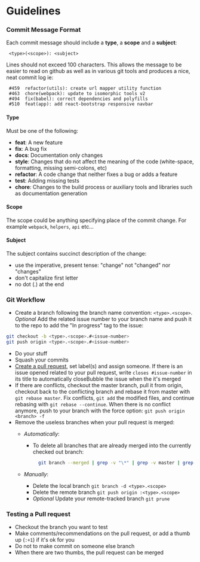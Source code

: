 # Guidelines

### Commit Message Format

Each commit message should include a **type**, a **scope** and a **subject**:

```
 <type>(<scope>): <subject>
```

Lines should not exceed 100 characters. This allows the message to be easier to read on github as well as in various git tools and produces a nice, neat commit log ie:

```
 #459  refactor(utils): create url mapper utility function
 #463  chore(webpack): update to isomorphic tools v2
 #494  fix(babel): correct dependencies and polyfills
 #510  feat(app): add react-bootstrap responsive navbar
```

#### Type

Must be one of the following:

* **feat**: A new feature
* **fix**: A bug fix
* **docs**: Documentation only changes
* **style**: Changes that do not affect the meaning of the code (white-space, formatting, missing semi-colons, etc)
* **refactor**: A code change that neither fixes a bug or adds a feature
* **test**: Adding missing tests
* **chore**: Changes to the build process or auxiliary tools and libraries such as documentation generation

#### Scope

The scope could be anything specifying place of the commit change. For example `webpack`, `helpers`, `api` etc...

#### Subject

The subject contains succinct description of the change:

* use the imperative, present tense: "change" not "changed" nor "changes"
* don't capitalize first letter
* no dot (.) at the end

### Git Workflow

* Create a branch following the branch name convention: `<type>.<scope>`. *Optional* Add the related issue number to your branch name and push it to the repo to add the "In progress" tag to the issue:

``` bash
git checkout -b <type>.<scope>.#<issue-number>
git push origin <type>.<scope>.#<issue-number>
```

* Do your stuff
* Squash your commits
* [Create a pull request](https://help.github.com/articles/creating-a-pull-request/), set label(s) and assign someone. If there is an issue opened related to your pull request, write `closes #issue-number` in its title to automatically closeBubble the issue when the it's merged
* If there are conflicts, checkout the master branch, pull it from origin, checkout back to the conflicting branch and rebase it from master with `git rebase master`. Fix conflicts, `git add` the modified files, and continue rebasing with `git rebase --continue`. When there is no conflict anymore, push to your branch with the force option: `git push origin <branch> -f`
* Remove the useless branches when your pull request is merged:
  * *Automatically*:
    * To delete all branches that are already merged into the currently checked out branch:
      ```bash
        git branch --merged | grep -v "\*" | grep -v master | grep -v dev | xargs -n 1 git branch -d
      ```

  * *Manually*:
    * Delete the local branch `git branch -d <type>.<scope>`
    * Delete the remote branch `git push origin :<type>.<scope>`
    * *Optional* Update your remote-tracked branch `git prune`

### Testing a Pull request

* Checkout the branch you want to test
* Make comments/recommendations on the pull request, or add a thumb up (`:+1`) if it's ok for you
* Do not to make commit on someone else branch
* When there are two thumbs, the pull request can be merged
